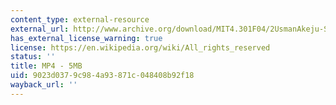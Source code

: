 ```yaml
---
content_type: external-resource
external_url: http://www.archive.org/download/MIT4.301F04/2UsmanAkeju-ShapingTime-220k.mp4
has_external_license_warning: true
license: https://en.wikipedia.org/wiki/All_rights_reserved
status: ''
title: MP4 - 5MB
uid: 9023d037-9c98-4a93-871c-048408b92f18
wayback_url: ''
---
```

